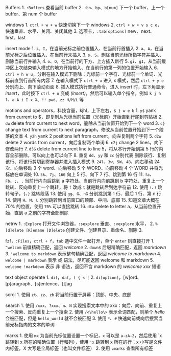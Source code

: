 

Buffers
    1. `:Buffers` 查看当前 buffer
    2. `:bn`、`bp`、`b[num]` 下一个 buffer、上一个 buffer、第 num 个 buffer

windows
    1. `ctrl + w + w` 快速切换下一个 windows
    2. `ctrl + w + v s c o`，快速垂直、水平、关闭、关闭其他
    3. 选项卡，`:tab[options]` new、next、first、last

insert mode
    1. `i`、`I`，在当前光标之前位置插入、在当前行首插入
    2. `a`、`A`，在当前光标之后位置插入、在当前行末插入
    3. `s`、`S`，删除当前光标所指字符并插入、删除当前行并输入
    4. `o`、`O`，在当前行的下方、上方插入新行
    5. `gi`、`gI`，从当前缓冲区上次结束输入模式的地方开始输入、在当前行的第一列的位置开始输入
    6. `ctrl + h w u`，分别在输入模式下删除：光标前一个字符、光标前一个单词、光标前直到行首所有内容
    7. 在输入模式下 `ctrl + x` 进入 x 模式，然后 `ctrl + y e` 分别向上、向下滚动页面
    8.  插入模式执行普通命令，进入 insert 时，左下角显示 *insert*，此时按下 `ctrl + o` 变成 *(insert)*，然后可以输入单个指令，例如 `k j h l`、`a A i I x X`、`!! pwd`、`zz H/M/L` 等

motions and operators，科技含量，kjhl，上下左右，`$ } w e b`
    1. `y$` yank from current to $，即复制从光标当前位置（光标前）开始直到行尾到剪贴板
    2. `dw` delete from current to next word，删除从当前位置开始到下一个 word
    3. `c}` change text from current to next paragraph，修改从当前位置开始到下一个段落的文本
    4. `y2h` yank 2 positions left from current，向左复制两个字符
    5. `d2w` delete 2 words from current，向后复制两个单词
    6. `c2j` change 2 lines，向下修改两行
    7. `d5G` delete from current line to line 5，将从本行开始到第 5 行的内容全部删除，可以向上也可以向下
    8. 重复 `dd`、`yy` 和 `cc` 分别代表 删除该行、复制该行、将该行剪切到寄存器并进入插入模式
    9. `24l`、`3w`、`5W`、`4B`，向右移动 24 次、向后移动 3 个 word、向后移动 5 个 WORD、向前移动 4 个 WORD 并将光标放在单词处
    10. `5k`、`7j`、`16G` 向上 5 行、向下 7 行、跳到第 16 行
    11. `fa`、`Fb`、`;`、`,` 当前行内向后跳到 a 字符处、当前行内向前跳到 b 字符处、重复上一个跳转、反向重复上一个跳转，将 `f` 改成 `t` 就是跳转后到达字符前
    12. 使用 `(`、`)` 跳转句子，`{`、`}` 跳转段落
    13. 使用 `gg`、`G`、`nG` 分别跳到第 1 行、最后 1 行、第 n 行
    14. 使用 `H`、`M`、`L` 分别跳转到当前窗口的顶部、中间、底部
    15. 知道文章大概在 70% 的位置，使用 `70%` 可以直接跳转
    16. `dta` delete to letter a，从当前位置开始，直到 a 之前的字符全部删除

netrw
    1. `:Explore` 打开文件浏览器，`:sexplore` 垂直、`:vexplore` 水平，
    2. `% [d]elete [R]ename [D]elete` 创建文件、创建目录、重命名、删除
    3. 

fzf，`:Files`，`ctrl + f`，`tab` 选中文件一起打开，单个 `enter` 则直接打开
    1. `^welcom` 前缀精确匹配，返回 *welcome*
    2. `down$` 后缀精确匹配，返回 *markdown*
    3. `'welcome to markdown` 表示整句精确匹配，返回 *welcome to markdown*
    4. `welcome | markdown` 表示 或 语法，尽可能返回 welcome 和 markdown
    5. `welcome !markdown` 表示 非 语法，返回不含 markdown 的 *welcome xxx* 短语

text object operate
    1. `di(`，`da(`，`( { < [`
    2. `di[option]`，[w]ord、[p]aragraph、[s]entence、[t]ag

scrol
    1. 使用 `zt`、`zz`、`zb` 将当前行置于屏幕：顶部、中央、底部

search
    1. 使用 `/xxx`、`?xxx`、`n`、`N` 实现搜索文本中的 xxx：向后、向前、重复上一个搜索、反向重复上一个搜索
    2. 使用 `/<\hello\>` 表示全词匹配，则单个 *hello* 会被匹配，但是 `hello_world` 就不会被匹配
    3. 使用 `*`、`#` 快速向前或向后搜索当前光标指向的文本的单词

marks
    1. 使用 `mx` 为当前光标位置设置一个标记，`x` 可以是 `a-zA-Z`，然后使用 \`x 跳转到 x 所在的精确位置（行和列），使用 `'x` 跳转到 x 所在的行；x 小写是文件内标签，X 大写是全局标签（也叫文件标签）
    2. 使用 `:marks` 查看所有标签
